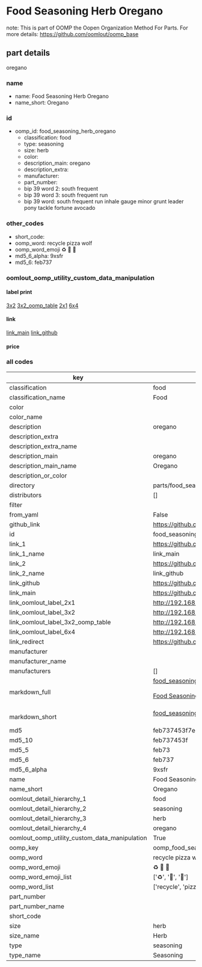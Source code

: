 # Food Seasoning Herb Oregano  

note: This is part of OOMP the Oopen Organization Method For Parts. For more details: https://github.com/oomlout/oomp_base

##  part details
  



oregano



### name
* name: Food Seasoning Herb Oregano
* name_short: Oregano
### id
* oomp_id: food_seasoning_herb_oregano
  * classification: food
  * type: seasoning
  * size: herb
  * color: 
  * description_main: oregano
  * description_extra: 
  * manufacturer: 
  * part_number: 
  * bip 39 word 2: south frequent
  * bip 39 word 3: south frequent run
  * bip 39 word: south frequent run inhale gauge minor grunt leader pony tackle fortune avocado

### other_codes
* short_code: 
* oomp_word: recycle pizza wolf
* oomp_word_emoji :recycle: :pizza: :wolf:
* md5_6_alpha: 9xsfr
* md5_6: feb737






### oomlout_oomp_utility_custom_data_manipulation
#### label print
[3x2](http://192.168.1.245:1112/?label=oomp%209xsfr)
[3x2_oomp_table](http://192.168.1.108:1112/?label=oomp%209xsfr)
[2x1](http://192.168.1.242:1112/?label=oomp%209xsfr)
[6x4](http://192.168.1.55:1112/?label=oomp%209xsfr)    

#### link

[link_main](https://github.com/oomlout/oomlout_oomp_version_1_messy/tree/main/parts/food_seasoning_herb_oregano) [link_github](https://github.com/oomlout/oomlout_oomp_version_1_messy/tree/main/parts/food_seasoning_herb_oregano)                             

#### price







### all codes 
| key | value |  
| --- | --- |  
| classification | food |  
| classification_name | Food |  
| color |  |  
| color_name |  |  
| description | oregano |  
| description_extra |  |  
| description_extra_name |  |  
| description_main | oregano |  
| description_main_name | Oregano |  
| description_or_color |   |  
| directory | parts/food_seasoning_herb_oregano |  
| distributors | [] |  
| filter |  |  
| from_yaml | False |  
| github_link | https://github.com/oomlout/oomlout_oomp_part_src/tree/main/parts/food_seasoning_herb_oregano |  
| id | food_seasoning_herb_oregano |  
| link_1 | https://github.com/oomlout/oomlout_oomp_version_1_messy/tree/main/parts/food_seasoning_herb_oregano |  
| link_1_name | link_main |  
| link_2 | https://github.com/oomlout/oomlout_oomp_version_1_messy/tree/main/parts/food_seasoning_herb_oregano |  
| link_2_name | link_github |  
| link_github | https://github.com/oomlout/oomlout_oomp_version_1_messy/tree/main/parts/food_seasoning_herb_oregano |  
| link_main | https://github.com/oomlout/oomlout_oomp_version_1_messy/tree/main/parts/food_seasoning_herb_oregano |  
| link_oomlout_label_2x1 | http://192.168.1.242:1112/?label=oomp%209xsfr |  
| link_oomlout_label_3x2 | http://192.168.1.245:1112/?label=oomp%209xsfr |  
| link_oomlout_label_3x2_oomp_table | http://192.168.1.108:1112/?label=oomp%209xsfr |  
| link_oomlout_label_6x4 | http://192.168.1.55:1112/?label=oomp%209xsfr |  
| link_redirect | https://github.com/oomlout/oomlout_oomp_version_1_messy/tree/main/parts/food_seasoning_herb_oregano |  
| manufacturer |  |  
| manufacturer_name |  |  
| manufacturers | [] |  
| markdown_full | [food_seasoning_herb_oregano](none)<br>[](none)<br>[Food Seasoning Herb Oregano](none)<br><br> |  
| markdown_short | [food_seasoning_herb_oregano](none)<br><br> |  
| md5 | feb737453f7e8ce634b0473b7a972e81 |  
| md5_10 | feb737453f |  
| md5_5 | feb73 |  
| md5_6 | feb737 |  
| md5_6_alpha | 9xsfr |  
| name | Food Seasoning Herb Oregano |  
| name_short | Oregano |  
| oomlout_detail_hierarchy_1 | food |  
| oomlout_detail_hierarchy_2 | seasoning |  
| oomlout_detail_hierarchy_3 | herb |  
| oomlout_detail_hierarchy_4 | oregano |  
| oomlout_oomp_utility_custom_data_manipulation | True |  
| oomp_key | oomp_food_seasoning_herb_oregano |  
| oomp_word | recycle pizza wolf |  
| oomp_word_emoji | :recycle: :pizza: :wolf: |  
| oomp_word_emoji_list | [':recycle:', ':pizza:', ':wolf:'] |  
| oomp_word_list | ['recycle', 'pizza', 'wolf'] |  
| part_number |  |  
| part_number_name |  |  
| short_code |  |  
| size | herb |  
| size_name | Herb |  
| type | seasoning |  
| type_name | Seasoning |  
